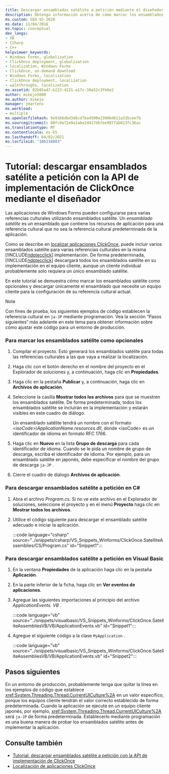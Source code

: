 ```yaml
---
title: Descargar ensamblados satélite a petición mediante el diseñador ClickOnce
description: Obtenga información acerca de cómo marcar los ensamblados satélite como opcionales mediante el uso del diseñador y descargar únicamente el ensamblado que necesita un equipo cliente para la configuración de la referencia cultural actual.
ms.custom: SEO-VS-2020
ms.date: 11/04/2016
ms.topic: conceptual
dev_langs:
- VB
- CSharp
- C++
helpviewer_keywords:
- Windows Forms, globalization
- ClickOnce deployment, globalization
- localization, Windows Forms
- ClickOnce, on-demand download
- Windows Forms, localization
- ClickOnce deployment, localization
- walkthroughs, localization
ms.assetid: 82b85a47-b223-4221-a17c-38a52c3fb6e2
author: mikejo5000
ms.author: mikejo
manager: jmartens
ms.workload:
- multiple
ms.openlocfilehash: 9e9166dbd3d6cd7ba4500e2390bd611a31bcee7b
ms.sourcegitcommit: 80fc9a72e9a1aba2d417dbfee997fab013fc36ac
ms.translationtype: MT
ms.contentlocale: es-ES
ms.lasthandoff: 04/02/2021
ms.locfileid: "106216883"
---
```

# <a name="walkthrough-download-satellite-assemblies-on-demand-with-the-clickonce-deployment-api-using-the-designer"></a>Tutorial: descargar ensamblados satélite a petición con la API de implementación de ClickOnce mediante el diseñador
Las aplicaciones de Windows Forms pueden configurarse para varias referencias culturales utilizando ensamblados satélite. Un *ensamblado satélite* es un ensamblado que contiene los recursos de aplicación para una referencia cultural que no sea la referencia cultural predeterminada de la aplicación.

 Como se describe en [localizar aplicaciones ClickOnce](../deployment/localizing-clickonce-applications.md), puede incluir varios ensamblados satélite para varias referencias culturales en la misma [!INCLUDE[ndptecclick](../deployment/includes/ndptecclick_md.md)] implementación. De forma predeterminada, [!INCLUDE[ndptecclick](../deployment/includes/ndptecclick_md.md)] descargará todos los ensamblados satélite en su implementación en el equipo cliente, aunque un cliente individual probablemente solo requiera un único ensamblado satélite.

 En este tutorial se demuestra cómo marcar los ensamblados satélite como opcionales y descargar únicamente el ensamblado que necesite un equipo cliente para la configuración de su referencia cultural actual.

> [!NOTE]
> Con fines de prueba, los siguientes ejemplos de código establecen la referencia cultural en `ja-JP` mediante programación. Vea la sección “Pasos siguientes“ más adelante en este tema para obtener información sobre cómo ajustar este código para un entorno de producción.

### <a name="to-mark-satellite-assemblies-as-optional"></a>Para marcar los ensamblados satélite como opcionales

1. Compilar el proyecto. Esto generará los ensamblados satélite para todas las referencias culturales a las que vaya a realizar la localización.

2. Haga clic con el botón derecho en el nombre del proyecto en el Explorador de soluciones y, a continuación, haga clic en **Propiedades**.

3. Haga clic en la pestaña **Publicar** y, a continuación, haga clic en **Archivos de aplicación**.

4. Seleccione la casilla **Mostrar todos los archivos** para que se muestren los ensamblados satélite. De forma predeterminada, todos los ensamblados satélite se incluirán en la implementación y estarán visibles en este cuadro de diálogo.

     Un ensamblado satélite tendrá un nombre con el formato *\<isoCode>\ApplicationName.resources.dll*, donde \<isoCode> es un identificador de idioma en formato RFC 1766.

5. Haga clic en **Nuevo** en la lista **Grupo de descarga** para cada identificador de idioma. Cuando se le pida un nombre de grupo de descarga, escriba el identificador de idioma. Por ejemplo, para un ensamblado satélite en japonés, debe especificar el nombre del grupo de descarga `ja-JP` .

6. Cierre el cuadro de diálogo **Archivos de aplicación**.

### <a name="to-download-satellite-assemblies-on-demand-in-c"></a>Para descargar ensamblados satélite a petición en C\#

1. Abra el archivo *Program.cs*. Si no ve este archivo en el Explorador de soluciones, seleccione el proyecto y en el menú **Proyecto** haga clic en **Mostrar todos los archivos**.

2. Utilice el código siguiente para descargar el ensamblado satélite adecuado e iniciar la aplicación.

     :::code language="csharp" source="../snippets/csharp/VS_Snippets_Winforms/ClickOnce.SatelliteAssemblies/CS/Program.cs" id="Snippet1":::

### <a name="to-download-satellite-assemblies-on-demand-in-visual-basic"></a>Para descargar ensamblados satélite a petición en Visual Basic

1. En la ventana **Propiedades** de la aplicación haga clic en la pestaña **Aplicación**.

2. En la parte inferior de la ficha, haga clic en **Ver eventos de aplicaciones**.

3. Agregue las siguientes importaciones al principio del archivo *ApplicationEvents. VB* .

     :::code language="vb" source="../snippets/visualbasic/VS_Snippets_Winforms/ClickOnce.SatelliteAssembliesVB/VB/ApplicationEvents.vb" id="Snippet1":::

4. Agregue el siguiente código a la clase `MyApplication` .

     :::code language="vb" source="../snippets/visualbasic/VS_Snippets_Winforms/ClickOnce.SatelliteAssembliesVB/VB/ApplicationEvents.vb" id="Snippet2":::

## <a name="next-steps"></a>Pasos siguientes
 En un entorno de producción, probablemente tenga que quitar la línea en los ejemplos de código que establece <xref:System.Threading.Thread.CurrentUICulture%2A> en un valor específico, porque los equipos cliente tendrán el valor correcto establecido de forma predeterminada. Cuando la aplicación se ejecute en un equipo cliente japonés, por ejemplo, <xref:System.Threading.Thread.CurrentUICulture%2A> será `ja-JP` de forma predeterminada. Establecerlo mediante programación es una buena manera de probar los ensamblados satélite antes de implementar la aplicación.

## <a name="see-also"></a>Consulte también
- [Tutorial: descargar ensamblados satélite a petición con la API de implementación de ClickOnce](../deployment/walkthrough-downloading-satellite-assemblies-on-demand-with-the-clickonce-deployment-api.md)
- [Localización de aplicaciones ClickOnce](../deployment/localizing-clickonce-applications.md)
